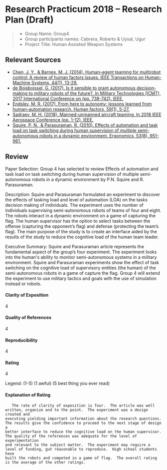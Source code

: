 # Research Practicum 2018 – Research Plan (Draft)

> * Group Name: Group4
> * Group participants names: Cabrera, Roberto & Uysal, Ugur
> * Project Title: Human Assisted Weapon Systems

## Relevant Sources

* [Chen, J. Y., & Barnes, M. J. (2014). Human–agent teaming for multirobot control: A review of human factors issues. IEEE Transactions on Human-Machine Systems, 44(1), 13-29.](https://ieeexplore.ieee.org/document/6697830/)
* [de Boisboissel, G. (2017). Is it sensible to grant autonomous decision-making to military robots of the future?. In Military Technologies (ICMT), 2017 International Conference on (pp. 738-742). IEEE.](https://ieeexplore.ieee.org/document/7988854/)
* [Endsley, M. R. (2017). From here to autonomy: lessons learned from human–automation research. Human factors, 59(1), 5-27.](http://journals.sagepub.com/doi/10.1177/0018720816681350)
* [Sadraey, M. H. (2018). Manned-unmanned aircraft teaming. In 2018 IEEE Aerospace Conference (pp. 1-12). IEEE.](https://ieeexplore.ieee.org/document/8396747/)
* [Squire, P. N., & Parasuraman, R. (2010). Effects of automation and task load on task switching during human supervision of multiple semi-autonomous robots in a dynamic environment. Ergonomics, 53(8), 951-961.](https://www.tandfonline.com/doi/full/10.1080/00140139.2010.489969)

## Review

Paper Selection: 
    Group 4 has selected to review Effects of automation and task load on task switching during human supervision of multiple semi-autonomous robots in a dynamic 
	environment by P.N. Squire and R. Parasuraman.

Description: 
       Squire and Parasuraman formulated an experiment to discover the effects of tasking load and level of automation (LOA) on the tasks decision 
	making of individuals.  The experiment uses the number of individuals supervising semi-autonomous robots of teams of four and eight.  The robots 
	interact in a dynamic environment on a game of capturing the flag.  The human supervisor has the option to select tasks between the offense 
	(capturing the opponent’s flag) and defense (protecting the team’s flag).  The main purpose of the study is to create an interface aided by the 
	results of the study to reduce the cognitive load of the human team leader.

Executive Summary:
       Squire and Parasuraman article represents the fundamental aspect of the group’s four experiment. The experiment looks into the human's ability 
	to monitor semi-autonomous systems in a military environment.  Squire and Parasuraman experiments show the effect of task switching on the 
	cognitive load of supervisory entities (the human) of the semi-autonomous robots in a game of capture the flag.  Group 4 will extend the experiment 
	to use military tactics and goals with the use of simulation instead or robots.


#### Clarity of Exposition
4
#### Quality of References
4
#### Reproducibility
4
#### Rating
4

Legend:
(1-5)
(1 awful)
(5 best thing you ever read)

#### Explanation of Rating
       The rate of clarity of exposition is four.  The article was well written, organize and to the point.  The experiment was a design created and 
	executing yielding important information about the research questions.  The results give the confidence to proceed to the next stage of design a 
	better interface to reduce the cognitive load on the human supervisor.  The quality of the references was adequate for the level of experimentation 
	and relevant to the subject matter.  The experiment may require a level of funding, gut reasonable to reproduce.  High school students have 
	built the robots and competed in a game of flag.  The overall rating is the average of the other ratings.
